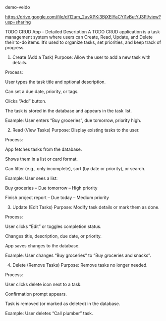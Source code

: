 demo-veido

https://drive.google.com/file/d/12um_2uvXPKi3BjXElYaCYl1vButYJ3Pl/view?usp=sharing

TODO CRUD App – Detailed Description
A TODO CRUD application is a task management system where users can Create, Read, Update, and Delete their to-do items. It’s used to organize tasks, set priorities, and keep track of progress.

1. Create (Add a Task)
Purpose: Allow the user to add a new task with details.

Process:

User types the task title and optional description.

Can set a due date, priority, or tags.

Clicks “Add” button.

The task is stored in the database and appears in the task list.

Example: User enters “Buy groceries”, due tomorrow, priority high.

2. Read (View Tasks)
Purpose: Display existing tasks to the user.

Process:

App fetches tasks from the database.

Shows them in a list or card format.

Can filter (e.g., only incomplete), sort (by date or priority), or search.

Example: User sees a list:

Buy groceries – Due tomorrow – High priority

Finish project report – Due today – Medium priority

3. Update (Edit Tasks)
Purpose: Modify task details or mark them as done.

Process:

User clicks “Edit” or toggles completion status.

Changes title, description, due date, or priority.

App saves changes to the database.

Example: User changes “Buy groceries” to “Buy groceries and snacks”.

4. Delete (Remove Tasks)
Purpose: Remove tasks no longer needed.

Process:

User clicks delete icon next to a task.

Confirmation prompt appears.

Task is removed (or marked as deleted) in the database.

Example: User deletes “Call plumber” task.

